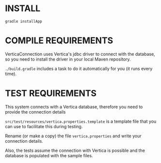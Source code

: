 INSTALL
=======

`gradle installApp`

COMPILE REQUIREMENTS
====================

VerticaConnection uses Vertica's jdbc driver to connect with the database, so you need to install the driver
in your local Maven repository.

`./build.gradle` includes a task to do it automatically for you (it runs every time).

TEST REQUIREMENTS
=================

This system connects with a Vertica database, therefore you need to provide the connection details

`src/test/resources/vertica.properties.template` is a template file that you can use to facilitate
this during testing.

Rename (or make a copy) the file `vertica.properties` and write your connection details.

Also, the tests assume the connection with Vertica is possible and the database is populated with the sample files.